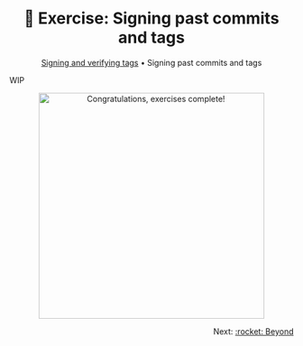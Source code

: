 <h1 align="center">&#127890; Exercise: Signing past commits and tags</h1>

<p align="center">
  <a href="sign-verify-tags.md">Signing and verifying tags</a> •  
  Signing past commits and tags
</p>

WIP

<p align="center">
  <img alt="Congratulations, exercises complete!" src="https://octodex.github.com/images/welcometocat.png" width="400" height="400" />
</p>

<p align="right">
  Next: <a href="/README.md#rocket-beyond">:rocket: Beyond</a>
</p>